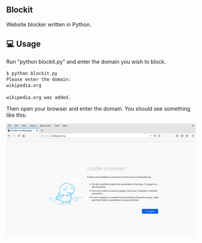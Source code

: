 Blockit
----

Website blocker written in Python.


## 💻 Usage

Run "python blockit.py" and enter the domain you wish to block.
```	
$ python blockit.py
Please enter the domain:
wikipedia.org

wikipedia.org was added.
```

Then open your browser and enter the domain. You should see something like this:

![Wikipedia](wikipedia.png)


